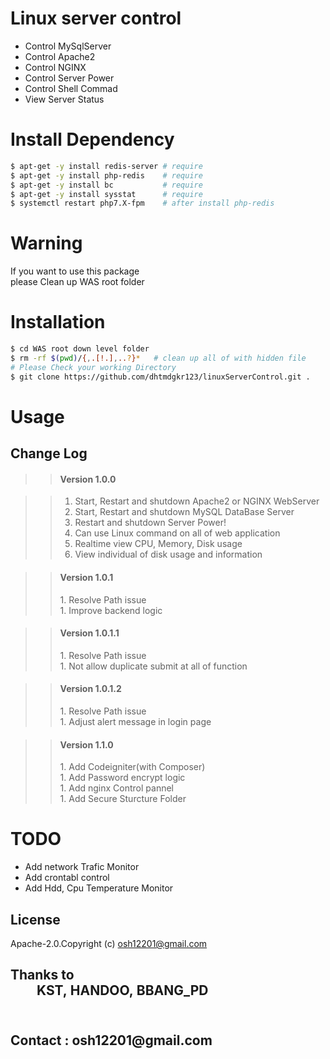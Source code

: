 Linux server control
=
+ Control MySqlServer
+ Control Apache2
+ Control NGINX
+ Control Server Power
+ Control Shell Commad
+ View Server Status


Install Dependency
=
```bash
$ apt-get -y install redis-server # require
$ apt-get -y install php-redis    # require
$ apt-get -y install bc           # require
$ apt-get -y install sysstat      # require
$ systemctl restart php7.X-fpm    # after install php-redis
```
<h1 >Warning</h1>
If you want to use this package <br>
please Clean up WAS root folder


Installation
=
```bash
$ cd WAS root down level folder 
$ rm -rf $(pwd)/{,.[!.],..?}*   # clean up all of with hidden file
# Please Check your working Directory
$ git clone https://github.com/dhtmdgkr123/linuxServerControl.git .
```


Usage
=

<h2>Change Log</h2>

>><h4>Version 1.0.0</h5>

>>1. Start, Restart and shutdown Apache2 or NGINX WebServer<br />
>>1. Start, Restart and shutdown MySQL DataBase Server<br />
>>1. Restart and shutdown Server Power!<br />
>>1. Can use Linux command on all of web application  <br />
>>1. Realtime view CPU, Memory, Disk usage <br />
>>1. View individual of disk usage and information <br />

>><h4>Version 1.0.1</h4>
>>1. Resolve Path issue<br />
>>1. Improve backend logic<br />

>><h4>Version 1.0.1.1</h4>
>>1. Resolve Path issue<br />
>>1. Not allow duplicate submit at all of function<br />

>><h4>Version 1.0.1.2</h4>
>>1. Resolve Path issue<br />
>>1. Adjust alert message in login page <br />

>><h4>Version 1.1.0</h4>
>>1. Add Codeigniter(with Composer)<br />
>>1. Add Password encrypt logic<br />
>>1. Add nginx Control pannel<br />
>>1. Add Secure Sturcture Folder<br />


TODO
=
- Add network Trafic Monitor
- Add crontabl control
- Add Hdd, Cpu Temperature Monitor

License
-
Apache-2.0.Copyright (c) osh12201@gmail.com

<h2>Thanks to<br />&emsp;&emsp;KST,&nbsp;HANDOO,&nbsp;BBANG_PD<br /><br /></h2>

<h2>Contact : osh12201@gmail.com</h2>   
